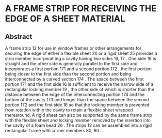 # A FRAME STRIP FOR RECEIVING THE EDGE OF A SHEET MATERIAL

## Abstract
A frame strip 12 for use in window frames or other arrangements for securing the edge of either a flexible sheet 20 or a rigid sheet 25 provides a strip member incorporat ing a cavity having two sides 16, 17 . One side 16 is straight and the other side is generally parallel to the first side and incorporates a first portion 171 and a second portion 172 , the first portion being closer to the first side than the second portion and being interconnected by a curved section 174 . The space between the first portion 171 and the first side 16 is sufficient to receive the narrow side of a rectangular locking member 19 , the other side of which is shorter than the distance between the edge of the interconnecting portion 174 and the bottom of the cavity 173 and longer than the space between the second portion 172 and the first side 16 so that the locking member is prevented from rotation within the cavity to retain a flexible sheet wrapped therearound. A rigid sheet can also be supported by the same frame strip with the flexible sheet and locking member removed by the insertion into the cavity of a foam bead 26 . The strips 12 can be assembled into a rigid rectangular frame with corner members 80, 90 .